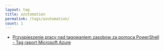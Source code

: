 ```yaml
---
layout: tag
title: azutomation
permalink: /tags/azutomation/
count: 1
---
```


- [Przyspieszenie pracy nad tagowaniem zasobow za pomoca PowerShell - Tag raport Microsoft Azure](https://blog.justcloud.pl/tags-in-azure)
